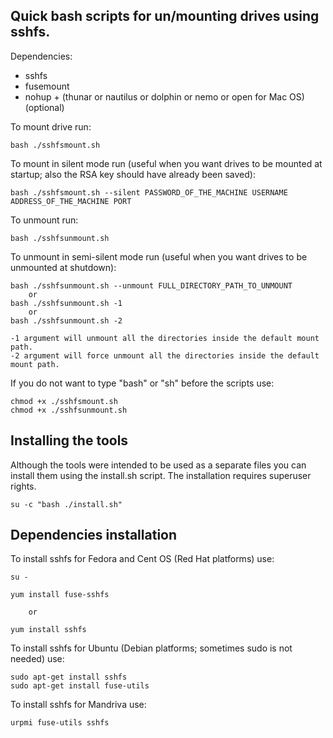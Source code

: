 Quick bash scripts for un/mounting drives using sshfs.
------------------------------------------------------

Dependencies:

*  sshfs
*  fusemount
*  nohup + (thunar or nautilus or dolphin or nemo or open for Mac OS) (optional)

To mount drive run:

    bash ./sshfsmount.sh

To mount in silent mode run (useful when you want drives to be mounted at startup; also the RSA key should have already been saved):

    bash ./sshfsmount.sh --silent PASSWORD_OF_THE_MACHINE USERNAME ADDRESS_OF_THE_MACHINE PORT

To unmount run:

    bash ./sshfsunmount.sh
  
To unmount in semi-silent mode run (useful when you want drives to be unmounted at shutdown):

    bash ./sshfsunmount.sh --unmount FULL_DIRECTORY_PATH_TO_UNMOUNT
        or
    bash ./sshfsunmount.sh -1
        or
    bash ./sshfsunmount.sh -2
  
    -1 argument will unmount all the directories inside the default mount path.
    -2 argument will force unmount all the directories inside the default mount path.
  
If you do not want to type "bash" or "sh" before the scripts use:

    chmod +x ./sshfsmount.sh
    chmod +x ./sshfsunmount.sh
    
Installing the tools
--------------------

Although the tools were intended to be used as a separate files you can
install them using the install.sh script.
The installation requires superuser rights.

	su -c "bash ./install.sh"


Dependencies installation
-------------------------

To install sshfs for Fedora and Cent OS (Red Hat platforms) use:

    su -

    yum install fuse-sshfs

        or

    yum install sshfs


To install sshfs for Ubuntu (Debian platforms; sometimes sudo is not needed) use:

    sudo apt-get install sshfs
    sudo apt-get install fuse-utils

To install sshfs for Mandriva use:

    urpmi fuse-utils sshfs
